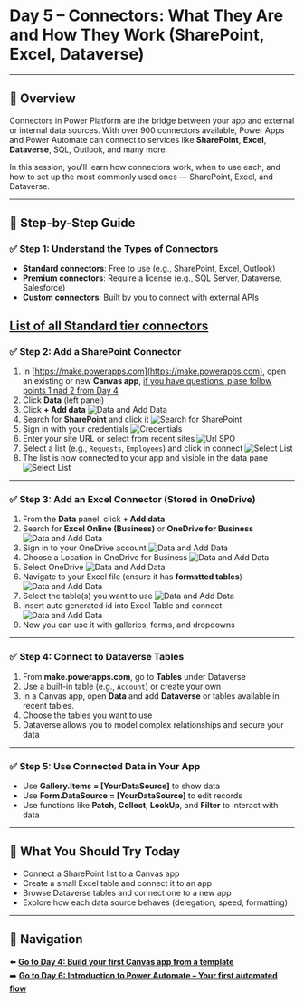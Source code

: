 # Day 5 – Connectors: What They Are and How They Work (SharePoint, Excel, Dataverse)

---

## 📝 Overview

Connectors in Power Platform are the bridge between your app and external or internal data sources. With over 900 connectors available, Power Apps and Power Automate can connect to services like **SharePoint**, **Excel**, **Dataverse**, SQL, Outlook, and many more.

In this session, you’ll learn how connectors work, when to use each, and how to set up the most commonly used ones — SharePoint, Excel, and Dataverse.

---

## 🧭 Step-by-Step Guide

### ✅ Step 1: Understand the Types of Connectors

- **Standard connectors**: Free to use (e.g., SharePoint, Excel, Outlook)
- **Premium connectors**: Require a license (e.g., SQL Server, Dataverse, Salesforce)
- **Custom connectors**: Built by you to connect with external APIs

[List of all Standard tier connectors](https://learn.microsoft.com/en-us/connectors/connector-reference/connector-reference-standard-connectors)
---

### ✅ Step 2: Add a SharePoint Connector

1. In [https://make.powerapps.com](https://make.powerapps.com), open an existing or new **Canvas app**, [if you have questions, plase follow points 1 nad 2 from Day 4](https://github.com/felixbons/PowerPlatform/blob/main/PowerPlatform/Power%20Platform%2030%20days/Day04.md#-step-1-open-power-apps-maker-portal)
2. Click **Data** (left panel)
3. Click **+ Add data**
![Data and Add Data](/PowerPlatform/assets/PowerPlatform30days/Day5/Step1/2and3.png)
4. Search for **SharePoint** and click it
![Search for SharePoint](/PowerPlatform/assets/PowerPlatform30days/Day5/Step1/4.png)
5. Sign in with your credentials
![Credentials](/PowerPlatform/assets/PowerPlatform30days/Day5/Step1/5.png)
6. Enter your site URL or select from recent sites 
![Url SPO](/PowerPlatform/assets/PowerPlatform30days/Day5/Step1/6.png)
7. Select a list (e.g., `Requests`, `Employees`) and click in connect
![Select List](/PowerPlatform/assets/PowerPlatform30days/Day5/Step1/7.png)
8. The list is now connected to your app and visible in the data pane
![Select List](/PowerPlatform/assets/PowerPlatform30days/Day5/Step1/8.png)

---

### ✅ Step 3: Add an Excel Connector (Stored in OneDrive)

1. From the **Data** panel, click **+ Add data**
2. Search for **Excel Online (Business)** or **OneDrive for Business**
![Data and Add Data](/PowerPlatform/assets/PowerPlatform30days/Day5/NextSteps/Step3_1_2.png)
3. Sign in to your OneDrive account
![Data and Add Data](/PowerPlatform/assets/PowerPlatform30days/Day5/NextSteps/Step3_3.png)
4. Choose a Location in OneDrive for Business
![Data and Add Data](/PowerPlatform/assets/PowerPlatform30days/Day5/NextSteps/Step3_4.png)
5. Select OneDrive
![Data and Add Data](/PowerPlatform/assets/PowerPlatform30days/Day5/NextSteps/Step3_5.png)
6. Navigate to your Excel file (ensure it has **formatted tables**)
![Data and Add Data](/PowerPlatform/assets/PowerPlatform30days/Day5/NextSteps/Step3_6.png)
7. Select the table(s) you want to use
![Data and Add Data](/PowerPlatform/assets/PowerPlatform30days/Day5/NextSteps/Step3_7.png)
8. Insert auto generated id into Excel Table and connect 
![Data and Add Data](/PowerPlatform/assets/PowerPlatform30days/Day5/NextSteps/Step3_8.png)
9. Now you can use it with galleries, forms, and dropdowns

---

### ✅ Step 4: Connect to Dataverse Tables

1. From **make.powerapps.com**, go to **Tables** under Dataverse
2. Use a built-in table (e.g., `Account`) or create your own
3. In a Canvas app, open **Data** and add **Dataverse** or tables available in recent tables.
4. Choose the tables you want to use
5. Dataverse allows you to model complex relationships and secure your data

---

### ✅ Step 5: Use Connected Data in Your App

- Use **Gallery.Items = [YourDataSource]** to show data
- Use **Form.DataSource = [YourDataSource]** to edit records
- Use functions like **Patch**, **Collect**, **LookUp**, and **Filter** to interact with data

---

## 🔎 What You Should Try Today

- Connect a SharePoint list to a Canvas app
- Create a small Excel table and connect it to an app
- Browse Dataverse tables and connect one to a new app
- Explore how each data source behaves (delegation, speed, formatting)

---

## 🔁 Navigation

⬅️ [**Go to Day 4: Build your first Canvas app from a template**](/PowerPlatform/Power%20Platform%2030%20days/Day04.md)  
➡️ [**Go to Day 6: Introduction to Power Automate – Your first automated flow**](/PowerPlatform/Power%20Platform%2030%20days/Day06.md)
